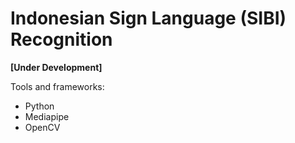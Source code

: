 # Indonesian Sign Language (SIBI) Recognition

**[Under Development]**

Tools and frameworks:
- Python
- Mediapipe
- OpenCV